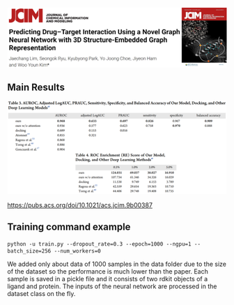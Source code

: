 ![Screenshot](figure.png)

## Main Results
![Screenshot](result.png)


https://pubs.acs.org/doi/10.1021/acs.jcim.9b00387

## Training command example

```
python -u train.py --dropout_rate=0.3 --epoch=1000 --ngpu=1 --batch_size=256 --num_workers=0
```
We added only about data of 1000 samples in the data folder due to the size of the dataset so the performance is much lower than the paper. Each sample is saved in a pickle file and it consists of two rdkit objects of a ligand and protein. The inputs of the neural network are processed in the dataset class on the fly.
